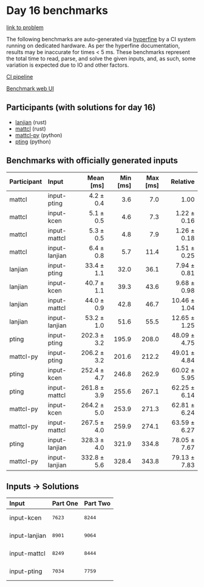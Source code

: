 # Day 16 benchmarks

[link to problem](https://adventofcode.com/2023/day/16)

The following benchmarks are auto-generated via
[hyperfine](https://github.com/sharkdp/hyperfine) by a CI system running on
dedicated hardware. As per the hyperfine documentation, results may be
inaccurate for times < 5 ms. These benchmarks represent the total time to read,
parse, and solve the given inputs, and, as such, some variation is expected due
to IO and other factors.

[CI pipeline](http://ci.papercode.net:8080/teams/main/pipelines/aoc2023)

[Benchmark web UI](https://aoc.ancalagon.black)


## Participants (with solutions for day 16)

- [lanjian](https://github.com/lanjian/aoc-2023) (rust)
- [mattcl](https://github.com/mattcl/aoc2023) (rust)
- [mattcl-py](https://github.com/mattcl/aoc2023-py) (python)
- [pting](https://github.com/pting/aoc2023) (python)


## Benchmarks with officially generated inputs

| Participant | Input | Mean [ms] | Min [ms] | Max [ms] | Relative |
|:---|:---|---:|---:|---:|---:|
| mattcl | input-pting | 4.2 ± 0.4 | 3.6 | 7.0 | 1.00 |
| mattcl | input-kcen | 5.1 ± 0.5 | 4.6 | 7.3 | 1.22 ± 0.16 |
| mattcl | input-mattcl | 5.3 ± 0.5 | 4.8 | 7.9 | 1.26 ± 0.18 |
| mattcl | input-lanjian | 6.4 ± 0.8 | 5.7 | 11.4 | 1.51 ± 0.25 |
| lanjian | input-pting | 33.4 ± 1.1 | 32.0 | 36.1 | 7.94 ± 0.81 |
| lanjian | input-kcen | 40.7 ± 1.1 | 39.3 | 43.6 | 9.68 ± 0.98 |
| lanjian | input-mattcl | 44.0 ± 0.9 | 42.8 | 46.7 | 10.46 ± 1.04 |
| lanjian | input-lanjian | 53.2 ± 1.0 | 51.6 | 55.5 | 12.65 ± 1.25 |
| pting | input-pting | 202.3 ± 3.2 | 195.9 | 208.0 | 48.09 ± 4.75 |
| mattcl-py | input-pting | 206.2 ± 3.2 | 201.6 | 212.2 | 49.01 ± 4.84 |
| pting | input-kcen | 252.4 ± 4.7 | 246.8 | 262.9 | 60.02 ± 5.95 |
| pting | input-mattcl | 261.8 ± 3.9 | 255.6 | 267.1 | 62.25 ± 6.14 |
| mattcl-py | input-kcen | 264.2 ± 5.0 | 253.9 | 271.3 | 62.81 ± 6.24 |
| mattcl-py | input-mattcl | 267.5 ± 4.0 | 259.9 | 274.1 | 63.59 ± 6.27 |
| pting | input-lanjian | 328.3 ± 4.0 | 321.9 | 334.8 | 78.05 ± 7.67 |
| mattcl-py | input-lanjian | 332.8 ± 5.6 | 328.4 | 343.8 | 79.13 ± 7.83 |


## Inputs -> Solutions

| Input | Part One | Part Two |
|:---|:---|:---|
|input-kcen|<pre>7623</pre>|<pre>8244</pre>|
|input-lanjian|<pre>8901</pre>|<pre>9064</pre>|
|input-mattcl|<pre>8249</pre>|<pre>8444</pre>|
|input-pting|<pre>7034</pre>|<pre>7759</pre>|